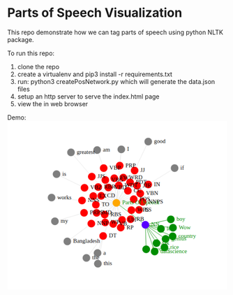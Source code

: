 # Parts of Speech Visualization

This repo demonstrate how we can tag parts of speech using python NLTK package.

To run this repo:

1. clone the repo
2. create a virtualenv and pip3 install -r requirements.txt
3. run: python3 createPosNetwork.py which will generate the data.json files
4. setup an http server to serve the index.html page
5. view the in web browser

Demo:
![Parts Of Speech Visualization](https://github.com/ishtiaque05/visualize-parts-of-speech/blob/master/pos.png)



